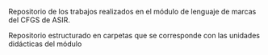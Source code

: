 Repositorio de los trabajos realizados en el módulo de lenguaje de marcas del CFGS de ASIR.

Repositorio estructurado en carpetas que se corresponde con las unidades didácticas del módulo

